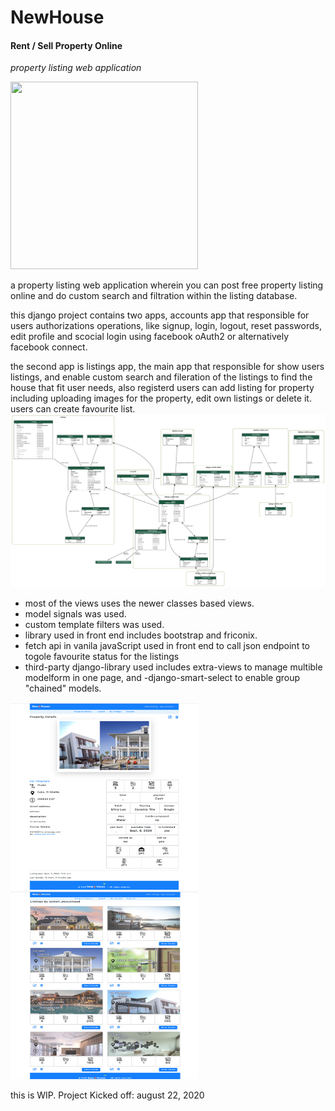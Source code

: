 # NewHouse
#### Rent / Sell Property Online

*property listing web application*

<img src="https://cdn.pixabay.com/photo/2019/09/25/14/01/house-for-sale-4503756_960_720.jpg" width="300" height="300">

a property listing web application wherein you can post free property listing online and do custom search and filtration within the listing database.

this django project contains two apps, accounts app that responsible for users authorizations operations, like signup, login, logout, reset passwords, edit profile and scocial login using facebook oAuth2 or alternatively facebook connect.

the second app is listings app, the main app that responsible for show users listings, and enable custom search and fileration of the listings to find the house that fit user needs, also registerd users can add listing for property including uploading images for the property, edit own listings or delete it. users can create favourite list.
<img src="https://github.com/sameh-farouk/newhouse/raw/master/screenshots/my_project_visualized.png" width="700">


- most of the views uses the newer classes based views.
- model signals was used.
- custom template filters was used.
- library used in front end includes bootstrap and friconix.
- fetch api in vanila javaScript used in front end to call json endpoint to togole favourite status for the listings
- third-party django-library used includes extra-views to manage multible modelform in one page, and -django-smart-select to enable group "chained" models.

<img src="https://github.com/sameh-farouk/newhouse/raw/master/screenshots/Screen%20Shot%202020-09-08%20at%202.37.38%20PM.png" width="300" height="300">

<img src="https://github.com/sameh-farouk/newhouse/raw/master/screenshots/Screen%20Shot%202020-09-08%20at%202.38.16%20PM.png" width="300" height="300">

this is WIP.
Project Kicked off: august 22, 2020

